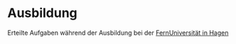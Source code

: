 # Ausbildung

Erteilte Aufgaben während der Ausbildung bei der [FernUniversität in Hagen](https://github.com/finnkoetting/Ausbildung)
